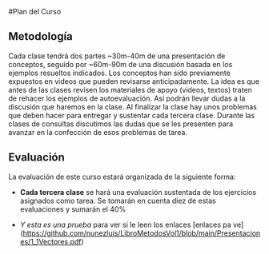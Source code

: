 #Plan del Curso

## Metodología
Cada clase tendrá dos partes ~30m-40m de una presentación de conceptos, seguido por ~60m-90m de una 
discusión basada en los ejemplos resueltos indicados. Los conceptos han sido previamente expuestos en 
videos que pueden revisarse anticipadamente.  La idea es que antes de las clases revisen los materiales 
de apoyo (videos, textos) traten de rehacer los ejemplos de autoevaluación. Así podrán llevar dudas a la 
discusión que haremos en la clase. Al finalizar la clase hay unos problemas que deben hacer para entregar 
y sustentar cada tercera clase. Durante las clases de consultas discutimos las dudas que se les presenten 
para avanzar en la confección de esos problemas de tarea.

## Evaluación 
La evaluación de este curso estará organizada de la siguiente forma:
+ **Cada tercera clase** se hará una evaluación sustentada de los ejercicios asignados como tarea.  Se tomarán en cuenta diez de estas evaluaciones y sumarán el 40\%

+ *Y esta es una prueba* para ver si le leen los enlaces [enlaces pa ve] (https://github.com/nunezluis/LibroMetodosVol1/blob/main/Presentaciones/1_1Vectores.pdf)
